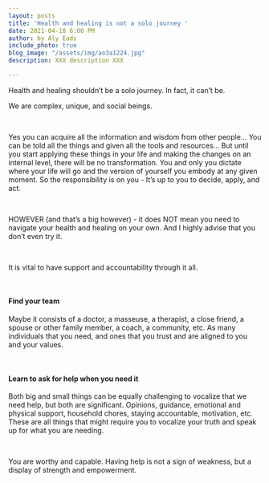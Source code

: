 ```yaml
---
layout: posts
title: 'Health and healing is not a solo journey '
date: 2021-04-18 6:00 PM
author: by Aly Eads
include_photo: true
blog_image: "/assets/img/ao3a1224.jpg"
description: XXX description XXX

---
```

Health and healing shouldn’t be a solo journey. In fact, it can’t be. ⁣

We are complex, unique, and social beings. ⁣

⁣

Yes you can acquire all the information and wisdom from other people… You can be told all the things and given all the tools and resources… But until you start applying these things in your life and making the changes on an internal level, there will be no transformation. You and only you dictate where your life will go and the version of yourself you embody at any given moment. So the responsibility is on you - It’s up to you to decide, apply, and act. ⁣

⁣

HOWEVER (and that’s a big however) - it does NOT mean you need to navigate your health and healing on your own. And I highly advise that you don’t even try it. ⁣

⁣

It is vital to have support and accountability through it all.⁣

⁣

#### Find your team

Maybe it consists of a doctor, a masseuse, a therapist, a close friend, a spouse or other family member, a coach, a community, etc. As many individuals that you need, and ones that you trust and are aligned to you and your values. ⁣

⁣

#### Learn to ask for help when you need it

Both big and small things can be equally challenging to vocalize that we need help, but both are significant. Opinions, guidance, emotional and physical support, household chores, staying accountable, motivation, etc. These are all things that might require you to vocalize your truth and speak up for what you are needing. ⁣

⁣

You are worthy and capable. Having help is not a sign of weakness, but a display of strength and empowerment. ⁣